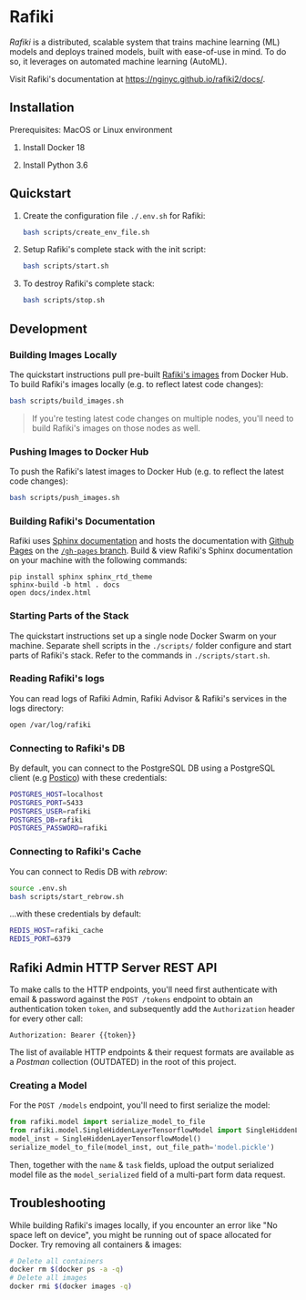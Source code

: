 # Rafiki

*Rafiki* is a distributed, scalable system that trains machine learning (ML) models and deploys trained models, built with ease-of-use in mind. To do so, it leverages on automated machine learning (AutoML).

Visit Rafiki's documentation at https://nginyc.github.io/rafiki2/docs/.

## Installation

Prerequisites: MacOS or Linux environment

1. Install Docker 18

2. Install Python 3.6

## Quickstart

1. Create the configuration file `./.env.sh` for Rafiki:

    ```sh
    bash scripts/create_env_file.sh
    ```

2. Setup Rafiki's complete stack with the init script:

    ```sh
    bash scripts/start.sh
    ```

3. To destroy Rafiki's complete stack:

    ```sh
    bash scripts/stop.sh
    ```

## Development

### Building Images Locally

The quickstart instructions pull pre-built [Rafiki's images](https://hub.docker.com/r/rafikiai/) from Docker Hub. To build Rafiki's images locally (e.g. to reflect latest code changes):

```sh
bash scripts/build_images.sh
```

> If you're testing latest code changes on multiple nodes, you'll need to build Rafiki's images on those nodes as well.

### Pushing Images to Docker Hub

To push the Rafiki's latest images to Docker Hub (e.g. to reflect the latest code changes):

```sh
bash scripts/push_images.sh
```

### Building Rafiki's Documentation

Rafiki uses [Sphinx documentation](http://www.sphinx-doc.org) and hosts the documentation with [Github Pages](https://pages.github.com/) on the [`/gh-pages` branch](https://github.com/nginyc/rafiki2/tree/gh-pages). Build & view Rafiki's Sphinx documentation on your machine with the following commands:

```shell
pip install sphinx sphinx_rtd_theme
sphinx-build -b html . docs
open docs/index.html
```

### Starting Parts of the Stack

The quickstart instructions set up a single node Docker Swarm on your machine. Separate shell scripts in the `./scripts/` folder configure and start parts of Rafiki's stack. Refer to the commands in
`./scripts/start.sh`.

### Reading Rafiki's logs

You can read logs of Rafiki Admin, Rafiki Advisor & Rafiki's services in the logs directory:

```sh
open /var/log/rafiki
```

### Connecting to Rafiki's DB

By default, you can connect to the PostgreSQL DB using a PostgreSQL client (e.g [Postico](https://eggerapps.at/postico/)) with these credentials:

```sh
POSTGRES_HOST=localhost
POSTGRES_PORT=5433
POSTGRES_USER=rafiki
POSTGRES_DB=rafiki
POSTGRES_PASSWORD=rafiki
```

### Connecting to Rafiki's Cache

You can connect to Redis DB with *rebrow*:

```sh
source .env.sh
bash scripts/start_rebrow.sh
```

...with these credentials by default:

```sh
REDIS_HOST=rafiki_cache
REDIS_PORT=6379
```

## Rafiki Admin HTTP Server REST API

To make calls to the HTTP endpoints, you'll need first authenticate with email & password against the `POST /tokens` endpoint to obtain an authentication token `token`, and subsequently add the `Authorization` header for every other call:

`Authorization: Bearer {{token}}`

The list of available HTTP endpoints & their request formats are available as a *Postman* collection (OUTDATED) in the root of this project.

### Creating a Model

For the `POST /models` endpoint, you'll need to first serialize the model:

```py
from rafiki.model import serialize_model_to_file
from rafiki.model.SingleHiddenLayerTensorflowModel import SingleHiddenLayerTensorflowModel
model_inst = SingleHiddenLayerTensorflowModel()
serialize_model_to_file(model_inst, out_file_path='model.pickle')
```

Then, together with the `name` & `task` fields, upload the output serialized model file as the `model_serialized` field of a multi-part form data request.

## Troubleshooting

While building Rafiki's images locally, if you encounter an error like "No space left on device", you might be running out of space allocated for Docker. Try removing all containers & images:

```sh
# Delete all containers
docker rm $(docker ps -a -q)
# Delete all images
docker rmi $(docker images -q)
```
